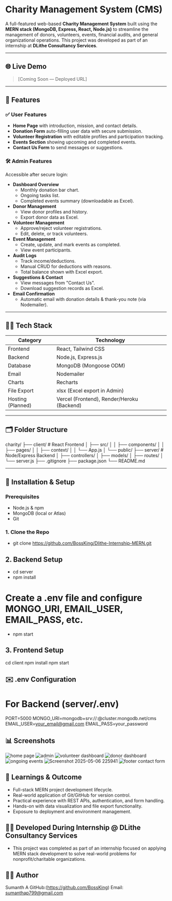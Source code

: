 # Charity Management System (CMS)

A full-featured web-based **Charity Management System** built using the **MERN stack (MongoDB, Express, React, Node.js)** to streamline the management of donors, volunteers, events, financial audits, and general organizational operations. This project was developed as part of an internship at **DLithe Consultancy Services**.

---

## 🌐 Live Demo

> [Coming Soon — Deployed URL]

---

## 📌 Features

### ✅ User Features
- **Home Page** with introduction, mission, and contact details.
- **Donation Form** auto-filling user data with secure submission.
- **Volunteer Registration** with editable profiles and participation tracking.
- **Events Section** showing upcoming and completed events.
- **Contact Us Form** to send messages or suggestions.

### 🛠️ Admin Features
Accessible after secure login:
- **Dashboard Overview**
  - Monthly donation bar chart.
  - Ongoing tasks list.
  - Completed events summary (downloadable as Excel).
- **Donor Management**
  - View donor profiles and history.
  - Export donor data as Excel.
- **Volunteer Management**
  - Approve/reject volunteer registrations.
  - Edit, delete, or track volunteers.
- **Event Management**
  - Create, update, and mark events as completed.
  - View event participants.
- **Audit Logs**
  - Track income/deductions.
  - Manual CRUD for deductions with reasons.
  - Total balance shown with Excel export.
- **Suggestions & Contact**
  - View messages from "Contact Us".
  - Download suggestion records as Excel.
- **Email Confirmation**
  - Automatic email with donation details & thank-you note (via Nodemailer).

---

## 🧑‍💻 Tech Stack

| Category     | Technology                    |
|--------------|-------------------------------|
| Frontend     | React, Tailwind CSS           |
| Backend      | Node.js, Express.js           |
| Database     | MongoDB (Mongoose ODM)        |
| Email        | Nodemailer                    |
| Charts       | Recharts                      |
| File Export  | xlsx (Excel export in Admin)  |
| Hosting (Planned) | Vercel (Frontend), Render/Heroku (Backend) |

---

## 🗂️ Folder Structure

charity/
├── client/ # React Frontend
│ ├── src/
│ │ ├── components/
│ │ ├── pages/
│ │ ├── context/
│ │ └── App.js
│ └── public/
├── server/ # Node/Express Backend
│ ├── controllers/
│ ├── models/
│ ├── routes/
│ └── server.js
├── .gitignore
├── package.json
└── README.md

---

## 🔧 Installation & Setup

### Prerequisites
- Node.js & npm
- MongoDB (local or Atlas)
- Git

### 1. Clone the Repo

- git clone https://github.com/BossKing/Dlithe-Internship-MERN.git 
## 2. Backend Setup

- cd server
- npm install
# Create a .env file and configure MONGO_URI, EMAIL_USER, EMAIL_PASS, etc.
- npm start

## 3. Frontend Setup

cd client
npm install
npm start

## ✉️ .env Configuration

# For Backend (server/.env)
PORT=5000
MONGO_URI=mongodb+srv://<username>:<password>@cluster.mongodb.net/cms
EMAIL_USER=your_email@gmail.com
EMAIL_PASS=your_password

## 📊 Screenshots
![home page](https://github.com/user-attachments/assets/dfca136a-1168-4098-b044-62388fddd617)
![admin](https://github.com/user-attachments/assets/d8b2fbb3-e3f4-467b-8d55-ceba925d1ced)
![volunteer dashboard](https://github.com/user-attachments/assets/cd966575-80c9-4234-8038-471bfbed04b8)
![donor dashboard](https://github.com/user-attachments/assets/9252aaa0-e5fc-4f8c-a7e2-1d79e72f5742)
![ongoing events](https://github.com/user-attachments/assets/7af1efa3-a786-4b44-a27e-d8b697c16399)
![Screenshot 2025-05-06 225941](https://github.com/user-attachments/assets/7d430671-4dca-4226-890c-85beae4e7e53)
![footer   contact form](https://github.com/user-attachments/assets/108c987a-dc87-4fc2-b60b-fb8c7deda176)

## 🧠 Learnings & Outcome
- Full-stack MERN project development lifecycle.
- Real-world application of Git/GitHub for version control.
- Practical experience with REST APIs, authentication, and form handling.
- Hands-on with data visualization and file export functionality.
- Exposure to deployment and environment management.

## 👨‍🏫 Developed During Internship @ DLithe Consultancy Services
- This project was completed as part of an internship focused on applying MERN stack development to solve real-world problems for nonprofit/charitable organizations.

## 🙋‍♂️ Author
Sumanth A
GitHub:(https://github.com/BossKing)
Email: sumanthap799@gmail.com








